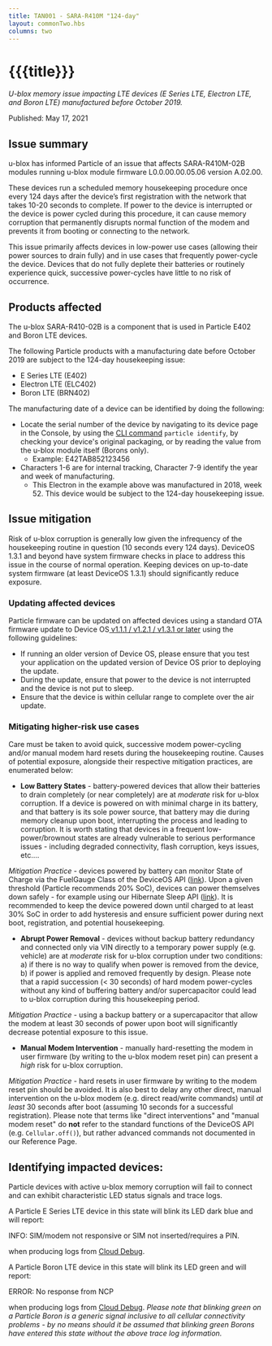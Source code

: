 ```yaml
---
title: TAN001 - SARA-R410M "124-day"
layout: commonTwo.hbs
columns: two
---
```


# {{{title}}}
 _U-blox memory issue impacting LTE devices (E Series LTE, Electron LTE, and Boron LTE) manufactured before October 2019._

Published: May 17, 2021

## Issue summary

u-blox has informed Particle of an issue that affects SARA-R410M-02B modules running u-blox module firmware L0.0.00.00.05.06 version A.02.00.

These devices run a scheduled memory housekeeping procedure once every 124 days after the device’s first registration with the network that takes 10-20 seconds to complete. If power to the device is interrupted or the device is power cycled during this procedure, it can cause memory corruption that permanently disrupts normal function of the modem and prevents it from booting or connecting to the network.

This issue primarily affects devices in low-power use cases (allowing their power sources to drain fully) and in use cases that frequently power-cycle the device. Devices that do not fully deplete their batteries or routinely experience quick, successive power-cycles have little to no risk of occurrence. 

## Products affected

The u-blox SARA-R410-02B is a component that is used in Particle E402 and Boron LTE devices. 

The following Particle products with a manufacturing date before October 2019 are subject to the 124-day housekeeping issue:

* E Series LTE (E402)
* Electron LTE (ELC402)
* Boron LTE (BRN402)

The manufacturing date of a device can be identified by doing the following:

* Locate the serial number of the device by navigating to its device page in the Console, by using the [CLI command](/getting-started/developer-tools/cli/) `particle identify`, by checking your device's original packaging, or by reading the value from the u-blox module itself (Borons only).
   * Example: E42TAB852123456
* Characters 1-6 are for internal tracking, Character 7-9 identify the year and week of manufacturing.
   * This Electron in the example above was manufactured in 2018, week 52\. This device would be subject to the 124-day housekeeping issue.

## Issue mitigation

Risk of u-blox corruption is generally low given the infrequency of the housekeeping routine in question (10 seconds every 124 days). DeviceOS 1.3.1 and beyond have system firmware checks in place to address this issue in the course of normal operation. Keeping devices on up-to-date system firmware (at least DeviceOS 1.3.1) should significantly reduce exposure.

### Updating affected devices

Particle firmware can be updated on affected devices using a standard OTA firmware update to Device OS[ v1.1.1 / v1.2.1 / v1.3.1 or later](https://github.com/particle-iot/device-os/pull/1824) using the following guidelines:

* If running an older version of Device OS, please ensure that you test your application on the updated version of Device OS prior to deploying the update.
* During the update, ensure that power to the device is not interrupted and the device is not put to sleep.
* Ensure that the device is within cellular range to complete over the air update.

### Mitigating higher-risk use cases

Care must be taken to avoid quick, successive modem power-cycling and/or manual modem hard resets during the housekeeping routine. Causes of potential exposure, alongside their respective mitigation practices, are enumerated below:

* **Low Battery States** \- battery-powered devices that allow their batteries to drain completely (or near completely) are at _moderate_ risk for u-blox corruption. If a device is powered on with minimal charge in its battery, and that battery is its sole power source, that battery may die during memory cleanup upon boot, interrupting the process and leading to corruption. It is worth stating that devices in a frequent low-power/brownout states are already vulnerable to serious performance issues - including degraded connectivity, flash corruption, keys issues, etc....  
    
_Mitigation Practice_ \- devices powered by battery can monitor State of Charge via the FuelGauge Class of the DeviceOS API ([link](/reference/device-os/firmware/boron/#fuelgauge)). Upon a given threshold (Particle recommends 20% SoC), devices can power themselves down safely - for example using our Hibernate Sleep API ([link](/reference/device-os/firmware/boron/#sleep-sleep-)). It is recommended to keep the device powered down until charged to at least 30% SoC in order to add hysteresis and ensure sufficient power during next boot, registration, and potential housekeeping.
* **Abrupt Power Removal** \- devices without backup battery redundancy and connected only via VIN directly to a temporary power supply (e.g. vehicle) are at _moderate_ risk for u-blox corruption under two conditions: a) if there is no way to qualify when power is removed from the device, b) if power is applied and removed frequently by design. Please note that a rapid succession (< 30 seconds) of hard modem power-cycles without any kind of buffering battery and/or supercapacitor could lead to u-blox corruption during this housekeeping period.  
    
_Mitigation Practice_ \- using a backup battery or a supercapacitor that allow the modem at least 30 seconds of power upon boot will significantly decrease potential exposure to this issue.
* **Manual Modem Intervention** \- manually hard-resetting the modem in user firmware (by writing to the u-blox modem reset pin) can present a _high_ risk for u-blox corruption.  
    
_Mitigation Practice_ \- hard resets in user firmware by writing to the modem reset pin should be avoided. It is also best to delay any other direct, manual intervention on the u-blox modem (e.g. direct read/write commands) until _at least_ 30 seconds after boot (assuming 10 seconds for a successful registration). Please note that terms like "direct interventions" and "manual modem reset" do **not** refer to the standard functions of the DeviceOS API (e.g. `Cellular.off()`), but rather advanced commands not documented in our Reference Page.

## Identifying impacted devices:

Particle devices with active u-blox memory corruption will fail to connect and can exhibit characteristic LED status signals and trace logs.

A Particle E Series LTE device in this state will blink its LED dark blue and will report:

INFO: SIM/modem not responsive or SIM not inserted/requires a PIN.

when producing logs from [Cloud Debug](https://github.com/particle-iot/cloud-debug).

A Particle Boron LTE device in this state will blink its LED green and will report:

ERROR: No response from NCP

when producing logs from [Cloud Debug](https://github.com/particle-iot/cloud-debug). _Please note that blinking green on a Particle Boron is a generic signal inclusive to all cellular connectivity problems - by no means should it be assumed that blinking green Borons have entered this state without the above trace log information._ 
